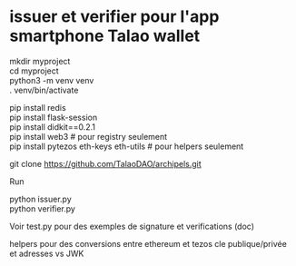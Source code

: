 # issuer et verifier pour l'app smartphone Talao wallet

mkdir myproject  
cd myproject  
python3 -m venv venv  
. venv/bin/activate  
  
pip install redis  
pip install flask-session  
pip install didkit==0.2.1  
pip install web3 # pour registry seulement   
pip install pytezos eth-keys eth-utils # pour helpers seulement

git clone https://github.com/TalaoDAO/archipels.git    


Run 

python issuer.py  
python verifier.py  




Voir test.py pour des exemples de signature et verifications (doc) 

helpers pour des conversions entre ethereum et tezos cle publique/privée et adresses vs JWK  
